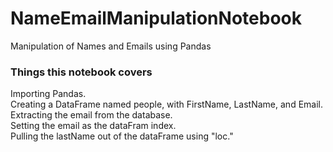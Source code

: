 # NameEmailManipulationNotebook

Manipulation of Names and Emails using Pandas
### Things this notebook covers
Importing Pandas.<br/>
Creating a DataFrame named people, with FirstName, LastName, and Email.<br/>
Extracting the email from the database.<br/>
Setting the email as the dataFram index.<br/>
Pulling the lastName out of the dataFrame using "loc."<br/>
